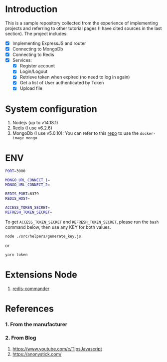 # Introduction

This is a sample repository collected from the experience of implementing projects and referring to other tutorial pages (I have cited sources in the last section).
The project includes:

- [x] Implementing ExpressJS and router
- [x] Connecting to MongoDb
- [x] Connecting to Redis
- [x] Services:
  - [x] Register account
  - [x] Login/Logout
  - [x] Retrieve token when expired (no need to log in again)
  - [x] Get a list of User authenticated by Token
  - [x] Upload file

# System configuration

1. Nodejs (up to v14.18.1)
1. Redis (I use v6.2.6)
1. MongoDb (I use v5.0.10): You can refer to this [repo](https://github.com/thangtranse/mongo) to use the `docker-image mongo`

# ENV

```sh
PORT=3000

MONGO_URL_CONNECT_1=
MONGO_URL_CONNECT_2=

REDIS_PORT=6379
REDIS_HOST=

ACCESS_TOKEN_SECRET=
REFRESH_TOKEN_SECRET=
```

To get `ACCESS_TOKEN_SECRET` and `REFRESH_TOKEN_SECRET`, please run the `bash` command below, then use any KEY for both values.

```sh
node ./src/helpers/generate_key.js
```

or

```sh
yarn token
```

# Extensions Node

1. [redis-commander](https://www.npmjs.com/package/redis-commander)

# References

### 1. From the manufacturer

### 2. From Blog

1. https://www.youtube.com/c/TipsJavascript
1. https://anonystick.com/
